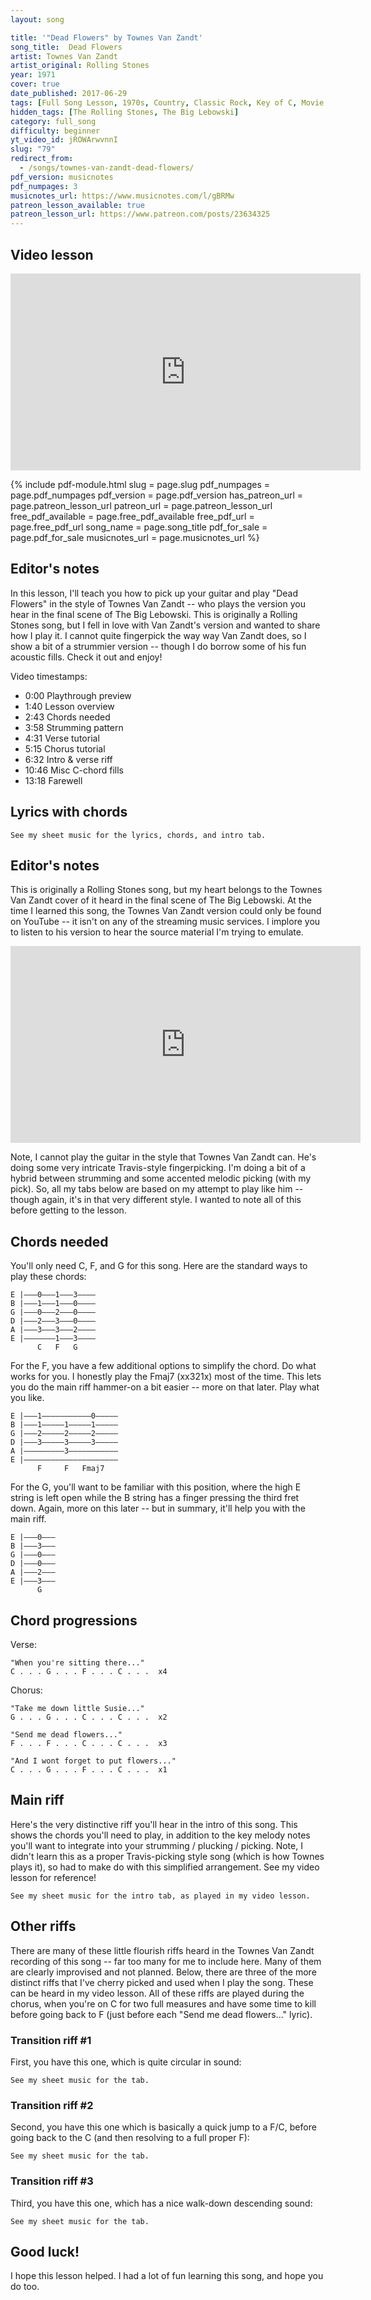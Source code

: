 ```yaml
---
layout: song

title: '"Dead Flowers" by Townes Van Zandt'
song_title:  Dead Flowers
artist: Townes Van Zandt
artist_original: Rolling Stones
year: 1971
cover: true
date_published: 2017-06-29
tags: [Full Song Lesson, 1970s, Country, Classic Rock, Key of C, Movie Songs]
hidden_tags: [The Rolling Stones, The Big Lebowski]
category: full_song
difficulty: beginner
yt_video_id: jROWArwvnnI
slug: "79"
redirect_from:
  - /songs/townes-van-zandt-dead-flowers/
pdf_version: musicnotes
pdf_numpages: 3
musicnotes_url: https://www.musicnotes.com/l/gBRMw
patreon_lesson_available: true
patreon_lesson_url: https://www.patreon.com/posts/23634325
---
```


## Video lesson

<iframe width="560" height="315" src="https://www.youtube.com/embed/jROWArwvnnI?showinfo=0" frameborder="0" allowfullscreen></iframe>

{% include pdf-module.html slug = page.slug pdf_numpages = page.pdf_numpages pdf_version = page.pdf_version has_patreon_url = page.patreon_lesson_url patreon_url = page.patreon_lesson_url free_pdf_available = page.free_pdf_available free_pdf_url = page.free_pdf_url song_name = page.song_title pdf_for_sale = page.pdf_for_sale musicnotes_url = page.musicnotes_url %}

## Editor's notes

In this lesson, I'll teach you how to pick up your guitar and play "Dead Flowers" in the style of Townes Van Zandt -- who plays the version you hear in the final scene of The Big Lebowski. This is originally a Rolling Stones song, but I fell in love with Van Zandt's version and wanted to share how I play it. I cannot quite fingerpick the way way Van Zandt does, so I show a bit of a strummier version -- though I do borrow some of his fun acoustic fills. Check it out and enjoy!

Video timestamps:

- 0:00 Playthrough preview
- 1:40 Lesson overview
- 2:43 Chords needed
- 3:58 Strumming pattern
- 4:31 Verse tutorial
- 5:15 Chorus tutorial
- 6:32 Intro & verse riff
- 10:46 Misc C-chord fills
- 13:18 Farewell

## Lyrics with chords

    See my sheet music for the lyrics, chords, and intro tab.

<!-- INTRO (fill in strumming as you please)

    E |–––3–––0–3–0––|–––––––––0––––|–––––––––––––|––––––––––––|–
    B |–––1––––––––––|––3––––––––3––|––1––––––1–––|––1–––––––––|–
    G |–––0––––––––––|––0–––––––––––|––2––0h2–––––|––0–––––––––|–
    D |–––2––––––––––|––0–––––––––––|––3––––––––––|––2–––––––––|–  ...repeat as   
    A |–––3––––––––––|––2–––––––––––|–––––––––––––|––3–––––––––|–     desired
    E |––––––––––––––|––3–––––––––––|–––––––––––––|––––––––––––|–
          C             G              F             C           

VERSE
              C                  G              F                C
    Well now, when you're sitting there in your silk upholster chair
    C               G                   F         C
    Talking to some rich folks that you know
          C                  G        F           C
    And I hope you won't see me in my ragged company
             C                G          F        C
    Oh, that you know I could never be alone

CHORUS
                G                          C
        Take me down little Susie, take me down
        G                                             C
        I know you think you're the queen of the underground
        F                              C
        ...Send me dead flowers every morning
        F                              C
        ...Send me dead flowers by the mail
        F                              C
        ...Send me dead flowers to my wedding
              C                   G             F         C
        And I won't forget to put roses on your grave

VERSE
          C                    G            F              C
    Well, when you're sitting back in your rose pink Cadillac
    C                 G           F      C
    Making bets on Kentucky Derby Day
                C              G            F            C
    Ah, I'll be in my basement room with a needle and a spoon
          C             G              F       C
    And another girl to take my pain away

CHORUS
                G                          C
        Take me down little Susie, take me down
          G                                           C
        I know you think you're the queen of the underground
                     F                             C
        And you can... send me dead flowers every morning
        F                              C
        ...Send me dead flowers by the mail
        F                              C
        ...Send me dead flowers to my wedding
              C                   G             F         C
        And I won't forget to put roses on your grave

    [ instrumental verse ]

        [ repeat chorus ] -->

## Editor's notes

This is originally a Rolling Stones song, but my heart belongs to the Townes Van Zandt cover of it heard in the final scene of The Big Lebowski. At the time I learned this song, the Townes Van Zandt version could only be found on YouTube -- it isn't on any of the streaming music services. I implore you to listen to his version to hear the source material I'm trying to emulate.

<iframe width="560" height="315" src="https://www.youtube.com/embed/FNlUhW0azKI?showinfo=0" frameborder="0" allowfullscreen></iframe>

Note, I cannot play the guitar in the style that Townes Van Zandt can. He's doing some very intricate Travis-style fingerpicking. I'm doing a bit of a hybrid between strumming and some accented melodic picking (with my pick). So, all my tabs below are based on my attempt to play like him -- though again, it's in that very different style. I wanted to note all of this before getting to the lesson.

## Chords needed

You'll only need C, F, and G for this song. Here are the standard ways to play these chords:

    E |–––0–––1–––3––––
    B |–––1–––1–––0––––
    G |–––0–––2–––0––––
    D |–––2–––3–––0––––
    A |–––3–––3–––2––––
    E |–––––––1–––3––––
          C   F   G

For the F, you have a few additional options to simplify the chord. Do what works for you. I honestly play the Fmaj7 (xx321x) most of the time. This lets you do the main riff hammer-on a bit easier -- more on that later. Play what you like.

    E |–––1–––––––––––0–––––
    B |–––1–––––1–––––1–––––
    G |–––2–––––2–––––2–––––
    D |–––3–––––3–––––3–––––
    A |–––––––––3–––––––––––
    E |–––––––––––––––––––––
          F     F   Fmaj7

For the G, you'll want to be familiar with this position, where the high E string is left open while the B string has a finger pressing the third fret down. Again, more on this later -- but in summary, it'll help you with the main riff.

    E |–––0–––
    B |–––3–––
    G |–––0–––
    D |–––0–––
    A |–––2–––
    E |–––3–––
          G  

## Chord progressions

Verse:

    "When you're sitting there..."    
    C . . . G . . . F . . . C . . .  x4

Chorus:

    "Take me down little Susie..."
    G . . . G . . . C . . . C . . .  x2

    "Send me dead flowers..."
    F . . . F . . . C . . . C . . .  x3

    "And I wont forget to put flowers..."
    C . . . G . . . F . . . C . . .  x1

## Main riff

Here's the very distinctive riff you'll hear in the intro of this song. This shows the chords you'll need to play, in addition to the key melody notes you'll want to integrate into your strumming / plucking / picking. Note, I didn't learn this as a proper Travis-picking style song (which is how Townes plays it), so had to make do with this simplified arrangement. See my video lesson for reference!

    See my sheet music for the intro tab, as played in my video lesson.

<!-- E |–––3–––0–3–0––|–––––––––0––––|–––––––––––––|––––––––––––––||
B |–––1––––––––––|––3––––––––3––|––1––––––1–––|––1–––––––––––||
G |–––0––––––––––|––0–––––––––––|––2––0h2–––––|––0–––––––––––||
D |–––2––––––––––|––0–––––––––––|––3––––––––––|––2–––––––––––||
A |–––3––––––––––|––2–––––––––––|–––––––––––––|––3–––––––––––||
E |––––––––––––––|––3–––––––––––|–––––––––––––|––––––––––––––||
      C             G              F             C            -->

## Other riffs

There are many of these little flourish riffs heard in the Townes Van Zandt recording of this song -- far too many for me to include here. Many of them are clearly improvised and not planned. Below, there are three of the more distinct riffs that I've cherry picked and used when I play the song. These can be heard in my video lesson. All of these riffs are played during the chorus, when you're on C for two full measures and have some time to kill before going back to F (just before each "Send me dead flowers..." lyric).

### Transition riff #1

First, you have this one, which is quite circular in sound:

    See my sheet music for the tab.

<!-- E |–––––––––0–––––––––––0–––––––––––0–––––––––1–––
B |–––1––3–––––3––1––3–––––3––1––3–––––3––1–––1–––
G |–––0–––––––––––––––––––––––––––––––––––––––2–––
D |–––2–––––––––––––––––––––––––––––––––––––––3–––
A |–––3–––––––––––––––––––––––––––––––––––––––3–––
E |–––––––––––––––––––––––––––––––––––––––––––1–––
      C                                       F    -->

### Transition riff #2

Second, you have this one which is basically a quick jump to a F/C, before going back to the C (and then resolving to a full proper F):

    See my sheet music for the tab.

<!-- E |–––0–––––––––––––––––––––––––––––––––––––––1–––
B |–––1––––––––1–––1–––1––––––––––––––––––1–––1–––
G |–––0––––––––0–––2–––0––––––––––––––––––0–––2–––
D |–––2––––––––2–––3–––2––––––––––––––––––2–––3–––
A |–––3––––––––3–––3–––3––––––––––––––––––3–––3–––
E |–––––––––––––––––––––––––––––––––––––––––––1–––
      C                                       F    -->

### Transition riff #3

Third, you have this one, which has a nice walk-down descending sound:

    See my sheet music for the tab.

<!-- E |–––0–––––––––––––––––––––––––––––––––––––––1–––
B |–––1–––––––––––––––––––––––––––––––––––––––1–––
G |–––0–––––––––––––2––0––––––––––––––––––––––2–––
D |–––2–––––––––––––––––––2––0––––––––––––––––3–––
A |–––3–––––––––––––––––––––––––3––0–––––0––––3–––
E |–––––––––––––––––––––––––––––––––––3–––––––1–––
      C                                       F    -->

## Good luck!

I hope this lesson helped. I had a lot of fun learning this song, and hope you do too.
